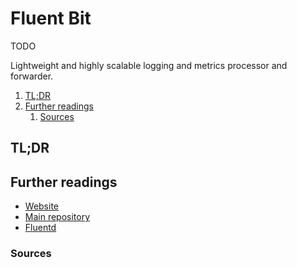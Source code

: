 # Fluent Bit

TODO

Lightweight and highly scalable logging and metrics processor and forwarder.

1. [TL;DR](#tldr)
1. [Further readings](#further-readings)
   1. [Sources](#sources)

## TL;DR

<!-- Uncomment if used
<details>
  <summary>Installation and configuration</summary>

```sh
```

</details>
-->

<!-- Uncomment if used
<details>
  <summary>Usage</summary>

```sh
```

</details>
-->

<!-- Uncomment if used
<details>
  <summary>Real world use cases</summary>

```sh
```

</details>
-->

## Further readings

- [Website]
- [Main repository]
- [Fluentd]

### Sources

<!--
  Reference
  ═╬═Time══
  -->

<!-- In-article sections -->
<!-- Knowledge base -->
[fluentd]: fluentd.md

<!-- Files -->
<!-- Upstream -->
[main repository]: https://github.com/fluent/fluent-bit
[website]: https://www.fluentbit.io/

<!-- Others -->
